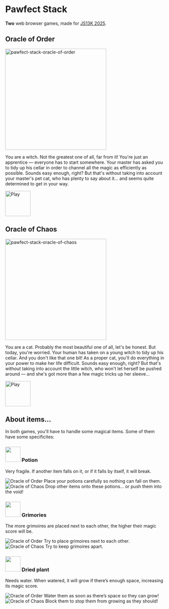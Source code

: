 # Pawfect Stack

**Two** web browser games, made for [JS13K 2025](https://js13kgames.com/2025/).

## Oracle of Order

<img width="320" height="320" alt="pawfect-stack-oracle-of-order" src="https://github.com/user-attachments/assets/69d66d08-2baa-4f3e-9786-344749024697" />

You are a witch. Not the greatest one of all, far from it! You're just an apprentice — everyone has to start somewhere. Your master has asked you to tidy up his cellar in order to channel all the magic as efficiently as possible. Sounds easy enough, right? But that's without taking into account your master's pet cat, who has plenty to say about it… and seems quite determined to get in your way.

<a href="https://js13kgames.com/2025/games/pawfect-stack-oracle-of-order">
<img width="80" src="https://img.shields.io/badge/play-205d61.svg?logo=data:image/svg%2bxml;base64,PHN2ZyB4bWxucz0iaHR0cDovL3d3dy53My5vcmcvMjAwMC9zdmciIHZlcnNpb249IjEiIHdpZHRoPSI2MDAiIGhlaWdodD0iNjAwIj48cGF0aCBkPSJNMTI5IDExMWMtNTUgNC05MyA2Ni05MyA3OEwwIDM5OGMtMiA3MCAzNiA5MiA2OSA5MWgxYzc5IDAgODctNTcgMTMwLTEyOGgyMDFjNDMgNzEgNTAgMTI4IDEyOSAxMjhoMWMzMyAxIDcxLTIxIDY5LTkxbC0zNi0yMDljMC0xMi00MC03OC05OC03OGgtMTBjLTYzIDAtOTIgMzUtOTIgNDJIMjM2YzAtNy0yOS00Mi05Mi00MmgtMTV6IiBmaWxsPSIjZmZmIi8+PC9zdmc+" alt="Play" /></a>

## Oracle of Chaos

<img width="320" height="320" alt="pawfect-stack-oracle-of-chaos" src="https://github.com/user-attachments/assets/6414974a-ce1e-43e4-834b-76f8d9b511b1" />

You are a cat. Probably the most beautiful one of all, let's be honest. But today, you're worried. Your human has taken on a young witch to tidy up his cellar. And you don't like that one bit! As a proper cat, you'll do everything in your power to make her life difficult. Sounds easy enough, right? But that's without taking into account the little witch, who won't let herself be pushed around — and she's got more than a few magic tricks up her sleeve…

<a href="https://js13kgames.com/2025/games/pawfect-stack-oracle-of-chaos">
<img width="80" src="https://img.shields.io/badge/play-a0302d.svg?logo=data:image/svg%2bxml;base64,PHN2ZyB4bWxucz0iaHR0cDovL3d3dy53My5vcmcvMjAwMC9zdmciIHZlcnNpb249IjEiIHdpZHRoPSI2MDAiIGhlaWdodD0iNjAwIj48cGF0aCBkPSJNMTI5IDExMWMtNTUgNC05MyA2Ni05MyA3OEwwIDM5OGMtMiA3MCAzNiA5MiA2OSA5MWgxYzc5IDAgODctNTcgMTMwLTEyOGgyMDFjNDMgNzEgNTAgMTI4IDEyOSAxMjhoMWMzMyAxIDcxLTIxIDY5LTkxbC0zNi0yMDljMC0xMi00MC03OC05OC03OGgtMTBjLTYzIDAtOTIgMzUtOTIgNDJIMjM2YzAtNy0yOS00Mi05Mi00MmgtMTV6IiBmaWxsPSIjZmZmIi8+PC9zdmc+" alt="Play" /></a>

## About items...

In both games, you'll have to handle some magical items. Some of them have some specificites:

### <img width="48" height="48" alt="" src="https://github.com/user-attachments/assets/a200a559-81ec-4a41-a8b7-3b17e35ab95c" style="image-rendering:pixelated" /> Potion

Very fragile. If another item falls on it, or if it falls by itself, it will break.
  
<img src="https://img.shields.io/badge/order-205d61.svg" alt="Oracle of Order" /> Place your potions carefully so nothing can fall on them.<br>
<img src="https://img.shields.io/badge/chaos-a0302d.svg" alt="Oracle of Chaos" /> Drop other items onto these potions... or push them into the void!  

### <img width="48" height="48" alt="" src="https://github.com/user-attachments/assets/637b6bc0-72d6-48af-ba7f-e5da5ef5324e" /> Grimories

The more grimoires are placed next to each other, the higher their magic score will be.

<img src="https://img.shields.io/badge/order-205d61.svg" alt="Oracle of Order" /> Try to place grimoires next to each other.<br>
<img src="https://img.shields.io/badge/chaos-a0302d.svg" alt="Oracle of Chaos" /> Try to keep grimoires apart.

### <img width="48" height="48" alt="" src="https://github.com/user-attachments/assets/6cc6b067-2e2b-4eef-bae9-512f2c04024e" /> Dried plant

Needs water. When watered, it will grow if there’s enough space, increasing its magic score.

<img src="https://img.shields.io/badge/order-205d61.svg" alt="Oracle of Order" /> Water them as soon as there’s space so they can grow!<br>
<img src="https://img.shields.io/badge/chaos-a0302d.svg" alt="Oracle of Chaos" /> Block them to stop them from growing as they should!
